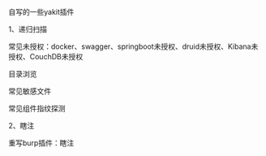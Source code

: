 自写的一些yakit插件

1、递归扫描

常见未授权：docker、swagger、springboot未授权、druid未授权、Kibana未授权、CouchDB未授权

目录浏览

常见敏感文件

常见组件指纹探测

2、瞎注

重写burp插件：瞎注
